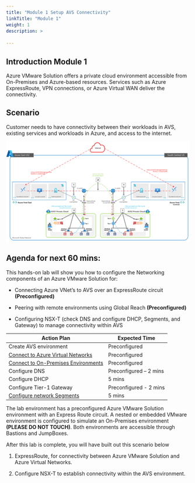 ```yaml
---
title: "Module 1 Setup AVS Connectivity"
linkTitle: "Module 1"
weight: 1
description: >

---
```



## Introduction Module 1

  Azure VMware Solution offers a private cloud environment accessible from
  On-Premises and Azure-based resources. Services such as Azure ExpressRoute, VPN
  connections, or Azure Virtual WAN deliver the connectivity.


## Scenario

Customer needs to have connectivity between their workloads in AVS, existing services and workloads in
Azure, and access to the internet.

![](../media/457693efe56f5acc79bd76ef52f829ee.png)

## Agenda for next 60 mins:

This hands-on lab will show you how to configure the Networking components of an
Azure VMware Solution for:

-   Connecting Azure VNet’s to AVS over an ExpressRoute circuit **(Preconfigured)**

-   Peering with remote environments using Global Reach **(Preconfigured)**

-   Configuring NSX-T (check DNS and configure DHCP, Segments, and Gateway) to
    manage connectivity within AVS

| **Action Plan**                                         | **Expected Time**      |
|---------------------------------------------------------|------------------------|
| Create AVS environment                                  | Preconfigured          |
| [Connect to Azure Virtual Networks](#_Task_1:_Connect)  | Preconfigured               |
| [Connect to On-Premises Environments](#_Task_2:_Peer)   | Preconfigured               |
| Configure DNS                                           | Preconfigured – 2 mins |
| Configure DHCP                                          | 5 mins                 |
| Configure Tier-1 Gateway                                | Preconfigured - 2 mins |
| [Configure network Segments](#_Step_4:_Create)          | 5 mins                 |

The lab environment has a preconfigured Azure VMware Solution environment with an
Express Route circuit. A nested or embedded VMware environment is configured to simulate
an On-Premises environment **(PLEASE DO NOT TOUCH)**. Both environments are accessible through Bastions
and JumpBoxes.

After this lab is complete, you will have built out this scenario below

1.  ExpressRoute, for connectivity between Azure VMware Solution and Azure Virtual Networks.

2.  Configure NSX-T to establish connectivity within the AVS environment.

